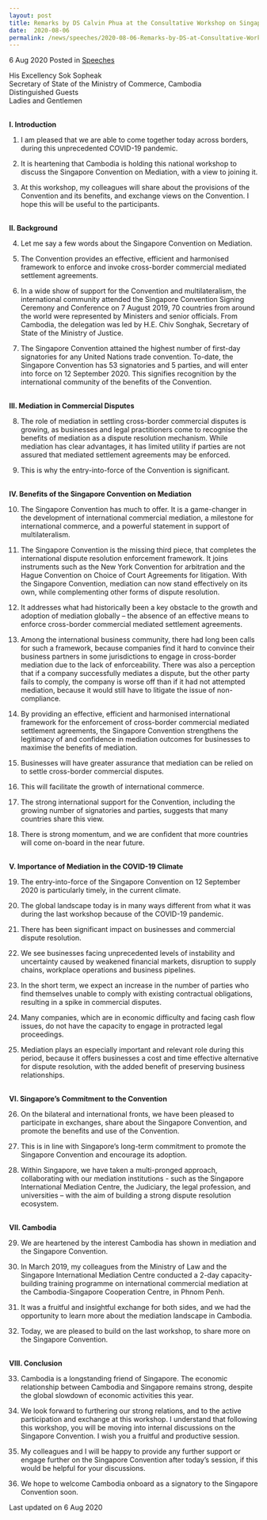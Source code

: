 ```yaml
---
layout: post
title: Remarks by DS Calvin Phua at the Consultative Workshop on Singapore Convention on Mediation on 6 August 2020
date:  2020-08-06
permalink: /news/speeches/2020-08-06-Remarks-by-DS-at-Consultative-Workshop-on-SCM
---
```


6 Aug 2020 Posted in [Speeches](/news/speeches)

His Excellency Sok Sopheak
<br>Secretary of State of the Ministry of Commerce, Cambodia
<br>Distinguished Guests
<br>Ladies and Gentlemen

<br>
<b>I. Introduction</b>

<ol start="1">
<li>I am pleased that we are able to come together today across borders, during this unprecedented COVID-19 pandemic. </li> </ol>

<ol start="2">
<li>It is heartening that Cambodia is holding this national workshop to discuss the Singapore Convention on Mediation, with a view to joining it. </li></ol>

<ol start="3">
<li>At this workshop, my colleagues will share about the provisions of the Convention and its benefits, and exchange views on the Convention. I hope this will be useful to the participants.
</li></ol>
 
<br>
<b>II. Background</b>

<ol start="4">
<li>Let me say a few words about the Singapore Convention on Mediation.</li></ol>

<ol start="5">
<li>The Convention provides an effective, efficient and harmonised framework to enforce and invoke cross-border commercial mediated settlement agreements. </li> </ol>
 
<ol start="6">
<li>In a wide show of support for the Convention and multilateralism, the international community attended the Singapore Convention Signing Ceremony and Conference on 7 August 2019, 70 countries from around the world were represented by Ministers and senior officials. From Cambodia, the delegation was led by H.E. Chiv Songhak, Secretary of State of the Ministry of Justice. </li></ol>

<ol start="7">
<li>The Singapore Convention attained the highest number of first-day signatories for any United Nations trade convention. To-date, the Singapore Convention has 53 signatories and 5 parties, and will enter into force on 12 September 2020. This signifies recognition by the international community of the benefits of the Convention.</li></ol>
 
<br>
<b>III. Mediation in Commercial Disputes</b>

<ol start="8">
<li>The role of mediation in settling cross-border commercial disputes is growing, as businesses and legal practitioners come to recognise the benefits of mediation as a dispute resolution mechanism. While mediation has clear advantages, it has limited utility if parties are not assured that mediated settlement agreements may be enforced.</li> </ol>
 
<ol start="9">
<li>This is why the entry-into-force of the Convention is significant.</li></ol>

<br>
<b>IV. Benefits of the Singapore Convention on Mediation</b>

<ol start="10">
<li>The Singapore Convention has much to offer. It is a game-changer in the development of international commercial mediation, a milestone for international commerce, and a powerful statement in support of multilateralism. </li></ol>
  
<ol start="11">
<li>The Singapore Convention is the missing third piece, that completes the international dispute resolution enforcement framework. It joins instruments such as the New York Convention for arbitration and the Hague Convention on Choice of Court Agreements for litigation. With the Singapore Convention, mediation can now stand effectively on its own, while complementing other forms of dispute resolution.</li></ol>

<ol start="12">
<li>It addresses what had historically been a key obstacle to the growth and adoption of mediation globally – the absence of an effective means to enforce cross-border commercial mediated settlement agreements.</li>
</ol>

<ol start="13">
<li>Among the international business community, there had long been calls for such a framework, because companies find it hard to convince their business partners in some jurisdictions to engage in cross-border mediation due to the lack of enforceability. There was also a perception that if a company successfully mediates a dispute, but the other party fails to comply, the company is worse off than if it had not attempted mediation, because it would still have to litigate the issue of non-compliance. </li></ol>

<ol start="14">
<li>By providing an effective, efficient and harmonised international framework for the enforcement of cross-border commercial mediated settlement agreements, the Singapore Convention strengthens the legitimacy of and confidence in mediation outcomes for businesses to maximise the benefits of mediation.
</li></ol>

<ol start="15">
<li>Businesses will have greater assurance that mediation can be relied on to settle cross-border commercial disputes.</li></ol>

<ol start="16">
<li>This will facilitate the growth of international commerce.</li></ol>

<ol start="17">
<li>The strong international support for the Convention, including the growing number of signatories and parties, suggests that many countries share this view.</li></ol>

<ol start="18">
<li>There is strong momentum, and we are confident that more countries will come on-board in the near future.</li></ol>

<br>
<b>V. Importance of Mediation in the COVID-19 Climate</b>

<ol start="19">
<li>The entry-into-force of the Singapore Convention on 12 September 2020 is particularly timely, in the current climate.</li></ol>

<ol start="20">
<li>The global landscape today is in many ways different from what it was during the last workshop because of the COVID-19 pandemic. </li></ol>

<ol start="21">
<li>There has been significant impact on businesses and commercial dispute resolution. </li></ol>

<ol start="22">
<li>We see businesses facing unprecedented levels of instability and uncertainty caused by weakened financial markets, disruption to supply chains, workplace operations and business pipelines. 
</li></ol>

<ol start="23">
<li>In the short term, we expect an increase in the number of parties who find themselves unable to comply with existing contractual obligations, resulting in a spike in commercial disputes. 
</li></ol>

<ol start="24">
<li>Many companies, which are in economic difficulty and facing cash flow issues, do not have the capacity to engage in protracted legal proceedings. 
</li></ol>

<ol start="25">
<li>Mediation plays an especially important and relevant role during this period, because it offers businesses a cost and time effective alternative for dispute resolution, with the added benefit of preserving business relationships. </li></ol>

<br><b>VI.	Singapore’s Commitment to the Convention </b>

<ol start="26">
<li>On the bilateral and international fronts, we have been pleased to participate in exchanges, share about the Singapore Convention, and promote the benefits and use of the Convention.
</li></ol>

<ol start="27">
<li>This is in line with Singapore’s long-term commitment to promote the Singapore Convention and encourage its adoption.</li></ol>

<ol start="28">
<li>Within Singapore, we have taken a multi-pronged approach, collaborating with our mediation institutions - such as the Singapore International Mediation Centre, the Judiciary, the legal profession, and universities – with the aim of building a strong dispute resolution ecosystem.</li></ol>

<br><b>VII.	Cambodia</b>

<ol start="29">
<li>We are heartened by the interest Cambodia has shown in mediation and the Singapore Convention.</li></ol>

<ol start="30">
<li>In March 2019, my colleagues from the Ministry of Law and the Singapore International Mediation Centre conducted a 2-day capacity-building training programme on international commercial mediation at the Cambodia-Singapore Cooperation Centre, in Phnom Penh.
</li></ol>

<ol start="31">
<li>It was a fruitful and insightful exchange for both sides, and we had the opportunity to learn more about the mediation landscape in Cambodia. </li></ol>

<ol start="32">
<li>Today, we are pleased to build on the last workshop, to share more on the Singapore Convention.</li></ol>

<br><b>VIII.	Conclusion </b>
<ol start="33">
<li>Cambodia is a longstanding friend of Singapore.  The economic relationship between Cambodia and Singapore remains strong, despite the global slowdown of economic activities this year. 
</li></ol>

<ol start="34">
<li>We look forward to furthering our strong relations, and to the active participation and exchange at this workshop. I understand that following this workshop, you will be moving into internal discussions on the Singapore Convention. I wish you a fruitful and productive session.
</li></ol>

<ol start="35">
<li>My colleagues and I will be happy to provide any further support or engage further on the Singapore Convention after today’s session, if this would be helpful for your discussions. 
</li></ol>

<ol start="36">
<li>We hope to welcome Cambodia onboard as a signatory to the Singapore Convention soon.</li></ol>


<p class="right-side-updated">Last updated on 6 Aug 2020</p>
